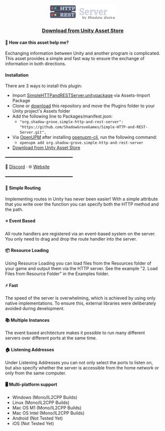 <p align="center">
<img src="https://raw.githubusercontent.com/ShadowGroveGames/Simple-HTTP-and-REST-Server/master/ShadowGroveGames/Simple%20HTTP%20and%20REST%20Server/Resources/simple-http-and-rest-server-banner.png"><h3 align="center"><a href="https://assetstore.unity.com/packages/tools/utilities/simple-http-and-rest-server-244127?utm_source=github">Download from Unity Asset Store</a></h3>
</p>

#### 🏁 How can this asset help me?
Exchanging information between Unity and another program is complicated. This asset provides a simple and fast way to ensure the exchange of information in both directions.

#### Installation
There are 3 ways to install this plugin:
- Import [SimpleHTTPandRESTServer.unitypackage](https://github.com/ShadowGroveGames/Simple-HTTP-and-REST-Server/releases/latest "SimpleHTTPandRESTServer.unitypackage") via Assets-Import Package
- Clone or [download](https://github.com/ShadowGroveGames/Simple-HTTP-and-REST-Server/archive/master.zip "download") this repository and move the Plugins folder to your Unity project's Assets folder
- Add the following line to Packages/manifest.json:
  - `"org.shadow-grove.simple-http-and-rest-server": "https://github.com/ShadowGroveGames/Simple-HTTP-and-REST-Server.git",`
- Via [OpenUPM](https://openupm.com/) after installing [openupm-cli](https://github.com/openupm/openupm-cli#openupm-cli), run the following command:
    - `openupm add org.shadow-grove.simple-http-and-rest-server`
- [Download from Unity Asset Store](https://shadow-grove.org/ "Download from Unity Asset Store")

━━━━━━━━━━━━━━━━━━━━━━━━━━

💬 [Discord](https://discord.com/invite/hrTXpR3zaA "Discord") · 🌐 [Website](https://shadow-grove.org/ "Website")

━━━━━━━━━━━━━━━━━━━━━━━━━━

#### 🧭 Simple Routing
Implementing routes in Unity has never been easier! With a simple attribute that you write over the function you can specify both the HTTP method and the path.


#### ⭐ Event Based
All route handlers are registered via an event-based system on the server. You only need to drag and drop the route handler into the server.


#### 📦 Resource Loading
Using Resource Loading you can load files from the Resources folder of your game and output them via the HTTP server. See the example "2. Load Files from Resource Folder" in the Examples folder.


#### ⚡ Fast
The speed of the server is overwhelming, which is achieved by using only native implementations. To ensure this, external libraries were deliberately avoided during development.


#### 📚 Multiple Instances
The event based architecture makes it possible to run many different servers over different ports at the same time.


#### 🏠 Listening Addresses
Under Listening Addresses you can not only select the ports to listen on, but also specify whether the server is accessible from the home network or only from the same computer.


#### 🖥️ Multi-platform support
- Windows (Mono/IL2CPP Builds)
- Linux (Mono/IL2CPP Builds)
- Mac OS M1 (Mono/IL2CPP Builds)
- Mac OS Intel (Mono/IL2CPP Builds)
- Android (Not Tested Yet)
- iOS (Not Tested Yet)
